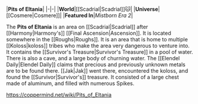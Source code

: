 |**Pits of Eltania**|
|-|-|
|**World**|[[Scadrial\|Scadrial]]🐱︎|
|**Universe**|[[Cosmere\|Cosmere]]|
|**Featured In**|*Mistborn Era 2*|

The **Pits of Eltania** is an area on [[Scadrial\|Scadrial]] after [[Harmony\|Harmony's]] [[Final Ascension\|Ascension]]. It is located somewhere in the [[Roughs\|Roughs]].
It is an area that is home to multiple [[Koloss\|koloss]] tribes who make the area very dangerous to venture into. It contains the [[Survivor's Treasure\|Survivor's Treasure]] in a pool of water. There is also a cave, and a large body of churning water. The [[Elendel Daily\|Elendel Daily]] claims that precious and previously unknown metals are to be found there. [[Jak\|Jak]] went there, encountered the koloss, and found the [[Survivor\|Survivor's]] treasure. It consisted of a large chest made of aluminum, and filled with numerous Spikes.



https://coppermind.net/wiki/Pits_of_Eltania